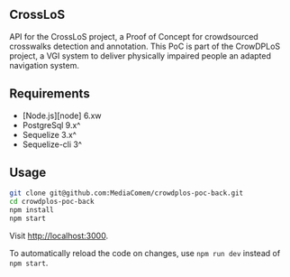 ## CrossLoS
API for the CrossLoS project, a Proof of Concept for crowdsourced crosswalks detection and annotation.
This PoC is part of the CrowDPLoS project, a VGI system to deliver physically impaired people an adapted navigation system.

## Requirements

* [Node.js][node] 6.xw
* PostgreSql 9.x^
* Sequelize 3.x^
* Sequelize-cli 3^

## Usage

```bash
git clone git@github.com:MediaComem/crowdplos-poc-back.git
cd crowdplos-poc-back
npm install
npm start
```

Visit [http://localhost:3000](http://localhost:3000).

To automatically reload the code on changes, use `npm run dev` instead of `npm start`.
